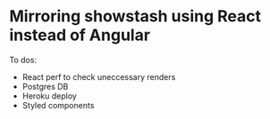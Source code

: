 # Mirroring showstash using React instead of Angular

To dos:
- React perf to check uneccessary renders
- Postgres DB
- Heroku deploy
- Styled components
